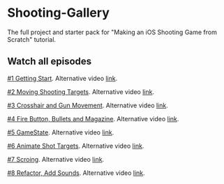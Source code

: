 # Shooting-Gallery
The full project and starter pack for "Making an iOS Shooting Game from Scratch" tutorial. 

## Watch all episodes
[#1 Getting Start](https://www.youtube.com/watch?v=TbwT-m6bi_4&list=PL_Vi4mMZdRHseZFPLhaik6WxSpqoayDnk&index=2&t=0s). Alternative video [link](https://www.bilibili.com/video/av67291197).

[#2 Moving Shooting Targets](https://www.youtube.com/watch?v=eyR33htxSgg&list=PL_Vi4mMZdRHseZFPLhaik6WxSpqoayDnk&index=3&t=0s). Alternative video [link](https://www.bilibili.com/video/av67292174).

[#3 Crosshair and Gun Movement](https://www.youtube.com/watch?v=DdALlUD4bX0&list=PL_Vi4mMZdRHseZFPLhaik6WxSpqoayDnk&index=4&t=0s). Alternative video [link](https://www.bilibili.com/video/av67292927).

[#4 Fire Button, Bullets and Magazine](https://www.youtube.com/watch?v=H8jL29iJ3Ak&list=PL_Vi4mMZdRHseZFPLhaik6WxSpqoayDnk&index=5&t=0s). Alternative video [link](https://www.bilibili.com/video/av67293959).

[#5 GameState](https://www.youtube.com/watch?v=OmBjKANNhi0&list=PL_Vi4mMZdRHseZFPLhaik6WxSpqoayDnk&index=6&t=0s). Alternative video [link](https://www.bilibili.com/video/av67294856).

[#6 Animate Shot Targets](https://www.youtube.com/watch?v=bNNQQiywSlU&list=PL_Vi4mMZdRHseZFPLhaik6WxSpqoayDnk&index=7&t=0s). Alternative video [link](https://www.bilibili.com/video/av67295557).

[#7 Scroing](https://www.youtube.com/watch?v=yW5PTWn6RTY&list=PL_Vi4mMZdRHseZFPLhaik6WxSpqoayDnk&index=8&t=0s). Alternative video [link](https://www.bilibili.com/video/av67296338).

[#8 Refactor, Add Sounds](https://www.youtube.com/watch?v=_UjzS231Zwc&list=PL_Vi4mMZdRHseZFPLhaik6WxSpqoayDnk&index=9&t=0s). Alternative video [link](https://www.bilibili.com/video/av67296825).



